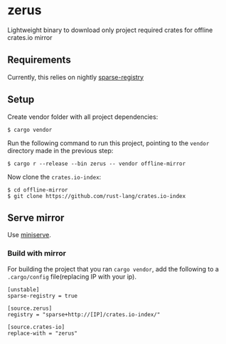 # zerus

Lightweight binary to download only project required crates for offline crates.io mirror

## Requirements
Currently, this relies on nightly [sparse-registry](https://blog.rust-lang.org/2022/06/22/sparse-registry-testing.html)

## Setup
Create vendor folder with all project dependencies:
```
$ cargo vendor
```

Run the following command to run this project, pointing to the `vendor` directory made in the previous step:
```
$ cargo r --release --bin zerus -- vendor offline-mirror
```

Now clone the `crates.io-index`:
```
$ cd offline-mirror
$ git clone https://github.com/rust-lang/crates.io-index
```

## Serve mirror
Use [miniserve](https://github.com/svenstaro/miniserve).

### Build with mirror
For building the project that you ran `cargo vendor`, add the following to a `.cargo/config` file(replacing IP with your ip).
```
[unstable]
sparse-registry = true

[source.zerus]
registry = "sparse+http://[IP]/crates.io-index/"

[source.crates-io]
replace-with = "zerus"
```
